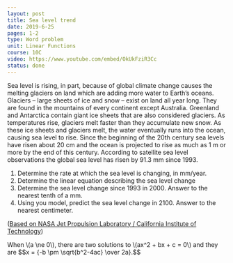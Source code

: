 ```yaml
---
layout: post
title: Sea level trend
date: 2019-6-25
pages: 1-2
type: Word problem
unit: Linear Functions
course: 10C
video: https://www.youtube.com/embed/OkUkFziR3Cc
status: done
---
```

<p>
Sea level is rising, in part, because of global climate change causes the melting glaciers on land which are adding more water to Earth’s oceans. Glaciers – large sheets of ice and snow – exist on land all year long. They are found in the mountains of every continent except Australia. Greenland and Antarctica contain giant ice sheets that are also considered glaciers. As temperatures rise, glaciers melt faster than they accumulate new snow. As these ice sheets and glaciers melt, the water eventually runs into the ocean, causing sea level to rise. Since the beginning of the 20th century sea levels have risen about 20 cm and the ocean is projected to rise as much as 1 m or more by the end of this century. According to satellite sea level observations the global sea level has risen by 91.3 mm since 1993.
</p>

<ol>
<li>Determine the rate at which the sea level is changing, in mm/year.</li>
<li>Determine the linear equation describing the sea level change</li>
<li>Determine the sea level change since 1993 in 2000. Answer to the nearest tenth of a mm.</li>
<li>Using you model, predict the sea level change in 2100. Answer to the nearest centimeter.</li>
</ol>

(<a href="https://www.jpl.nasa.gov/edu/teach/activity/graphing-sea-level-trends/">Based on NASA Jet Propulsion Laboratory / California Institute of Technology</a>)


<p>
  When \(a \ne 0\), there are two solutions to \(ax^2 + bx + c = 0\) and they are
  $$x = {-b \pm \sqrt{b^2-4ac} \over 2a}.$$
</p>
